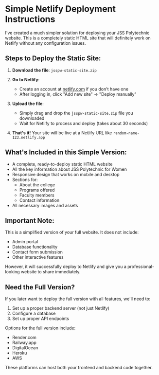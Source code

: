 # Simple Netlify Deployment Instructions

I've created a much simpler solution for deploying your JSS Polytechnic website. This is a completely static HTML site that will definitely work on Netlify without any configuration issues.

## Steps to Deploy the Static Site:

1. **Download the file**: `jsspw-static-site.zip`

2. **Go to Netlify**:
   - Create an account at [netlify.com](https://netlify.com) if you don't have one
   - After logging in, click "Add new site" → "Deploy manually"

3. **Upload the file**:
   - Simply drag and drop the `jsspw-static-site.zip` file you downloaded
   - Wait for Netlify to process and deploy (takes about 30 seconds)

4. **That's it!** Your site will be live at a Netlify URL like `random-name-123.netlify.app`

## What's Included in this Simple Version:

- A complete, ready-to-deploy static HTML website
- All the key information about JSS Polytechnic for Women
- Responsive design that works on mobile and desktop
- Sections for:
  - About the college
  - Programs offered
  - Faculty members
  - Contact information
- All necessary images and assets

## Important Note:

This is a simplified version of your full website. It does not include:
- Admin portal
- Database functionality
- Contact form submission
- Other interactive features

However, it will successfully deploy to Netlify and give you a professional-looking website to share immediately.

## Need the Full Version?

If you later want to deploy the full version with all features, we'll need to:
1. Set up a proper backend server (not just Netlify)
2. Configure a database
3. Set up proper API endpoints

Options for the full version include:
- Render.com
- Railway.app
- DigitalOcean
- Heroku
- AWS

These platforms can host both your frontend and backend code together.